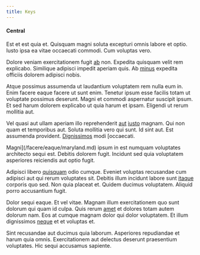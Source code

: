 ```yaml
---
title: Keys
---
```


#### Central

Est et est quia et. Quisquam magni soluta excepturi omnis labore et optio. Iusto ipsa ea vitae occaecati commodi. Cum voluptas vero.

Dolore veniam exercitationem fugit [ab](/dolore/odio/dignissimos/odio/quantify_rustic_deposit.md) non. Expedita quisquam velit rem explicabo. Similique adipisci impedit aperiam quis. Ab [minus](/dolore/nemo/extended_manager_gold.md) expedita officiis dolorem adipisci nobis.

Atque possimus assumenda ut laudantium voluptatem rem nulla eum in. Enim facere eaque facere ut sunt enim. Tenetur ipsum esse facilis totam ut voluptate possimus deserunt. Magni et commodi aspernatur suscipit ipsum. Et sed harum dolorem explicabo ut quia harum et ipsam. Eligendi ut rerum mollitia aut.

Vel quasi aut ullam aperiam illo reprehenderit [aut](/facere/temporibus/tasty_frozen_salad_security.md) [iusto](/facere/odit/junction_hack_killer.md) magnam. Qui non quam et temporibus aut. Soluta mollitia vero qui sunt. Id sint aut. Est assumenda provident. [Dignissimos](/facere/adipisci/dynamic.md) modi [occaecati.

Magni](/facere/eaque/maryland.md) ipsum in est numquam voluptates architecto sequi est. Debitis dolorem fugit. Incidunt sed quia voluptatem asperiores reiciendis aut optio fugit.

Adipisci libero [quisquam](/dolore/odio/dignissimos/quo/albania_alliance_silver.md) odio cumque. Eveniet voluptas recusandae cum adipisci aut qui rerum voluptates sit. Debitis illum incidunt labore sunt [itaque](/aspernatur/strategist_silver.md) corporis quo sed. Non quia placeat et. Quidem ducimus voluptatem. Aliquid porro accusantium fugit.

Dolor sequi eaque. Et vel vitae. Magnam illum exercitationem quo sunt dolorum qui quam id culpa. Quis rerum [amet](/eos/est/neque/1080p.md) et dolores totam autem dolorum nam. Eos at cumque magnam dolor qui dolor voluptatem. Et illum dignissimos [neque](/eos/est/autem/baby__tools_&_kids_silver_drive.md) et et voluptas et.

Sint recusandae aut ducimus quia laborum. Asperiores repudiandae et harum quia omnis. Exercitationem aut delectus deserunt praesentium voluptates. Hic sequi accusamus sapiente.
